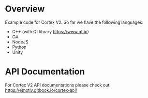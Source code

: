 # Overview
Example code for Cortex V2. So far we have the following languages:
* C++ (with Qt library https://www.qt.io)
* C#
* NodeJS
* Python
* Unity

# API Documentation
For Cortex V2 API documentations please check out: https://emotiv.gitbook.io/cortex-api/
